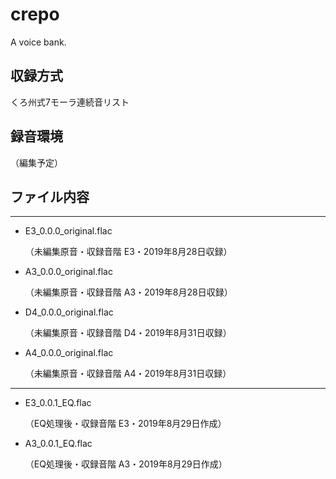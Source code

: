 # crepo

A voice bank.

## 収録方式

くろ州式7モーラ連続音リスト

## 録音環境
（編集予定）

## ファイル内容
---
-   E3_0.0.0_original.flac

    （未編集原音・収録音階 E3・2019年8月28日収録）

-   A3_0.0.0_original.flac

    （未編集原音・収録音階 A3・2019年8月28日収録）

-   D4_0.0.0_original.flac

    （未編集原音・収録音階 D4・2019年8月31日収録）

-   A4_0.0.0_original.flac

    （未編集原音・収録音階 A4・2019年8月31日収録）

---

-   E3_0.0.1_EQ.flac

    （EQ処理後・収録音階 E3・2019年8月29日作成）

-   A3_0.0.1_EQ.flac

    （EQ処理後・収録音階 A3・2019年8月29日作成）
